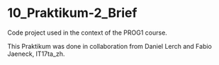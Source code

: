 # 10_Praktikum-2_Brief
Code project used in the context of the PROG1 course.

This Praktikum was done in collaboration from Daniel Lerch and Fabio Jaeneck, IT17ta_zh.